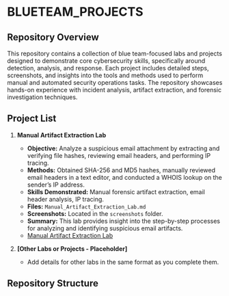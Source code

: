 # BLUETEAM_PROJECTS

## Repository Overview
This repository contains a collection of blue team-focused labs and projects designed to demonstrate core cybersecurity skills, specifically around detection, analysis, and response. Each project includes detailed steps, screenshots, and insights into the tools and methods used to perform manual and automated security operations tasks. The repository showcases hands-on experience with incident analysis, artifact extraction, and forensic investigation techniques.

## Project List

1. **Manual Artifact Extraction Lab**
   - **Objective:** Analyze a suspicious email attachment by extracting and verifying file hashes, reviewing email headers, and performing IP tracing.
   - **Methods:** Obtained SHA-256 and MD5 hashes, manually reviewed email headers in a text editor, and conducted a WHOIS lookup on the sender’s IP address.
   - **Skills Demonstrated:** Manual forensic artifact extraction, email header analysis, IP tracing.
   - **Files:** `Manual_Artifact_Extraction_Lab.md`  
   - **Screenshots:** Located in the `screenshots` folder.
   - **Summary:** This lab provides insight into the step-by-step processes for analyzing and identifying suspicious email artifacts.
   - [Manual Artifact Extraction Lab](Manual_Artifact_Extraction_Lab/README.md)

2. **[Other Labs or Projects - Placeholder]**
   - Add details for other labs in the same format as you complete them.

## Repository Structure
